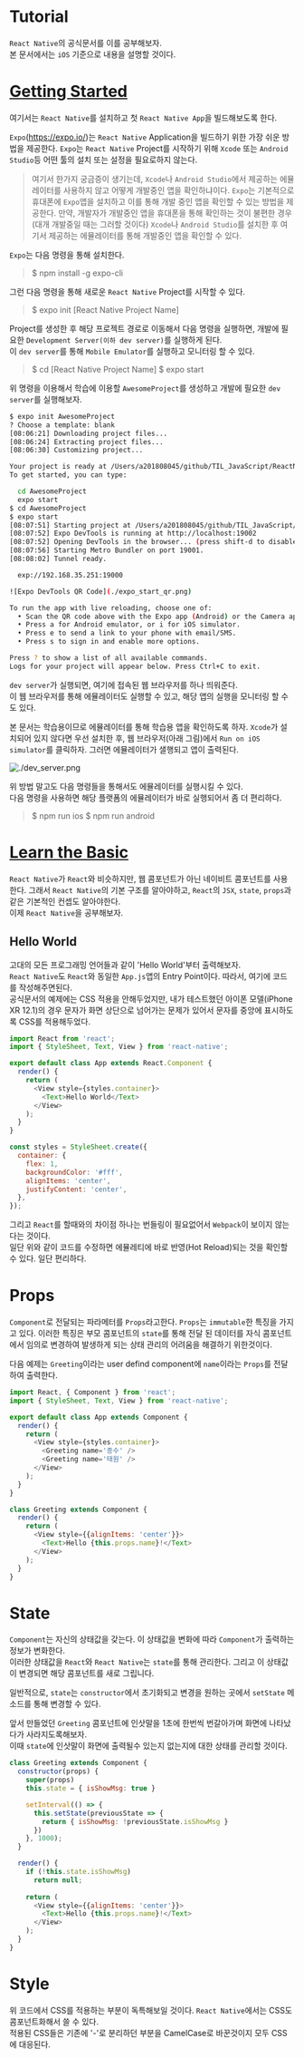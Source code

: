# Tutorial

`React Native`의 공식문서를 이를 공부해보자.   
본 문서에서는 `iOS` 기준으로 내용을 설명할 것이다. 

# [Getting Started](https://facebook.github.io/react-native/docs/getting-started)

여기서는 `React Native`를 설치하고 첫 `React Native App`을 빌드해보도록 한다.   

`Expo`(https://expo.io/)는 `React Native` Application을 빌드하기 위한 가장 쉬운 방법을 제공한다. `Expo`는 `React Native` Project를 시작하기 위해 `Xcode` 또는 `Android Studio`등 어떤 툴의 설치 또는 설정을 필요로하지 않는다. 

>여기서 한가지 궁금증이 생기는데, `Xcode`나 `Android Studio`에서 제공하는 에뮬레이터를 사용하지 않고 어떻게 개발중인 앱을 확인하냐이다. 
`Expo`는 기본적으로 휴대폰에 `Expo`앱을 설치하고 이를 통해 개발 중인 앱을 확인할 수 있는 방법을 제공한다. 만약, 개발자가 개발중인 앱을 휴대폰을 통해 확인하는 것이 불편한 경우(대개 개발중일 때는 그러할 것이다) `Xcode`나 `Android Studio`를 설치한 후 여기서 제공하는 에뮬레이터를 통해 개발중인 앱을 확인할 수 있다.

`Expo`는 다음 명령을 통해 설치한다.  

>$ npm install -g expo-cli

그런 다음 명령을 통해 새로운 `React Native` Project를 시작할 수 있다.  

>$ expo init [React Native Project Name]

Project를 생성한 후 해당 프로젝트 경로로 이동해서 다음 명령을 실행하면, 개발에 필요한 `Development Server(이하 dev server)`를 실행하게 된다.   
이 `dev server`를 통해 `Mobile Emulator`를 실행하고 모니터링 할 수 있다.  

>$ cd [React Native Project Name]
>$ expo start

위 명령을 이용해서 학습에 이용할 `AwesomeProject`를 생성하고 개발에 필요한 `dev server`를 실행해보자.   

```sh
$ expo init AwesomeProject
? Choose a template: blank
[08:06:21] Downloading project files...
[08:06:24] Extracting project files...
[08:06:30] Customizing project...

Your project is ready at /Users/a201808045/github/TIL_JavaScript/ReactNative/tutorial/AwesomeProject
To get started, you can type:

  cd AwesomeProject
  expo start
$ cd AwesomeProject
$ expo start
[08:07:51] Starting project at /Users/a201808045/github/TIL_JavaScript/ReactNative/tutorial/AwesomeProject
[08:07:52] Expo DevTools is running at http://localhost:19002
[08:07:52] Opening DevTools in the browser... (press shift-d to disable)
[08:07:56] Starting Metro Bundler on port 19001.
[08:08:02] Tunnel ready.

  exp://192.168.35.251:19000

![Expo DevTools QR Code](./expo_start_qr.png)

To run the app with live reloading, choose one of:
  • Scan the QR code above with the Expo app (Android) or the Camera app (iOS).
  • Press a for Android emulator, or i for iOS simulator.
  • Press e to send a link to your phone with email/SMS.
  • Press s to sign in and enable more options.

Press ? to show a list of all available commands.
Logs for your project will appear below. Press Ctrl+C to exit.
```

`dev server`가 실행되면, 여기에 접속된 웹 브라우저를 하나 띄워준다.  
이 웹 브라우저를 통해 에뮬레이터도 실행할 수 있고, 해당 앱의 실행을 모니터링 할 수도 있다.

본 문서는 학습용이므로 에뮬레이터를 통해 학습용 앱을 확인하도록 하자. 
`Xcode`가 설치되어 있지 않다면 우선 설치한 후, 웹 브라우저(아래 그림)에서 `Run on iOS simulator`를 클릭하자. 그러면 에뮬레이터가 샐행되고 앱이 출력된다.   

![./dev_server.png](./dev_server.png)

위 방법 말고도 다음 명령들을 통해서도 에뮬레이터를 실행시킬 수 있다.  
다음 명령을 사용하면 해당 플랫폼의 에뮬레이터가 바로 실행되어서 좀 더 편리하다.

>$ npm run ios
>$ npm run android

# [Learn the Basic](https://facebook.github.io/react-native/docs/tutorial)

`React Native`가 `React`와 비슷하지만, 웹 콤포넌트가 아닌 네이비트 콤포넌트를 사용한다. 그래서 `React Native`의 기본 구조를 알아야하고, `React`의 `JSX`, `state`, `props`과 같은 기본적인 컨셉도 알아야한다.  
이제 `React Native`을 공부해보자.   

## Hello World

고대의 모든 프로그래밍 언어들과 같이 'Hello World'부터 출력해보자.  
`React Native`도 `React`와 동일한 `App.js`앱의 Entry Point이다. 따라서, 여기에 코드를 작성해주면된다.  
공식문서의 예제에는 CSS 적용을 안해두었지만, 내가 테스트했던 아이폰 모델(iPhone XR 12.1)의 경우 문자가 화면 상단으로 넘어가는 문제가 있어서 문자를 중앙에 표시하도록 CSS를 적용해두었다.  

```javascript
import React from 'react';
import { StyleSheet, Text, View } from 'react-native';

export default class App extends React.Component {
  render() {
    return (
      <View style={styles.container}>
        <Text>Hello World</Text>
      </View>
    );
  }
}

const styles = StyleSheet.create({
  container: {
    flex: 1,
    backgroundColor: '#fff',
    alignItems: 'center',
    justifyContent: 'center',
  },
});
```

그리고 `React`를 할때와의 차이점 하나는 번들링이 필요없어서 `Webpack`이 보이지 않는다는 것이다.  
일단 위와 같이 코드를 수정하면 에뮬레티에 바로 반영(Hot Reload)되는 것을 확인할 수 있다. 일단 편리하다. 

# Props

`Component`로 전달되는 파라메터를 `Props`라고한다.
`Props`는 `immutable`한 특징을 가지고 있다. 이러한 특징은 부모 콤포넌트의 `state`를 통해 전달 된 데이터를 자식 콤포넌트에서 임의로 변경하여 발생하게 되는 상태 관리의 어려움을 해결하기 위한것이다. 

다음 예제는 `Greeting`이라는 user defind component에 `name`이라는 `Props`를 전달하여 출력한다.

```javascript
import React, { Component } from 'react';
import { StyleSheet, Text, View } from 'react-native';

export default class App extends Component {
  render() {
    return (
      <View style={styles.container}>
        <Greeting name='종수' />
        <Greeting name='태원' />
      </View>
    );
  }
}

class Greeting extends Component {
  render() {
    return (
      <View style={{alignItems: 'center'}}>
        <Text>Hello {this.props.name}!</Text>
      </View>
    );
  }
}
```

# State

`Component`는 자신의 상태값을 갖는다. 이 상태값을 변화에 따라 `Component`가 출력하는 정보가 변화한다.  
이러한 상태값을 `React`와 `React Native`는 `state`를 통해 관리한다. 그리고 이 상태값이 변경되면 해당 콤포넌트를 새로 그립니다. 

일반적으로, `state`는 `constructor`에서 초기화되고 변경을 원하는 곳에서 `setState` 메소드를 통해 변경할 수 있다.  

앞서 만들었던 `Greeting` 콤포넌트에 인삿말을 1초에 한번씩 번갈아가며 화면에 나타났다가 사라지도록해보자.  
이때 `state`에 인삿말이 화면에 출력될수 있는지 없는지에 대한 상태를 관리할 것이다. 

```javascript
class Greeting extends Component {
  constructor(props) {
    super(props)
    this.state = { isShowMsg: true }

    setInterval(() => {
      this.setState(previousState => {
        return { isShowMsg: !previousState.isShowMsg }
      })
    }, 1000);
  }

  render() {
    if (!this.state.isShowMsg)
      return null;
    
    return (
      <View style={{alignItems: 'center'}}>
        <Text>Hello {this.props.name}!</Text>
      </View>
    );
  }
}
```

# Style

위 코드에서 CSS를 적용하는 부분이 독특해보일 것이다. `React Native`에서는 CSS도 콤포넌트화해서 쓸 수 있다.   
적용된 CSS들은 기존에 '-'로 분리하던 부분을 CamelCase로 바꾼것이지 모두 CSS에 대응된다. 
